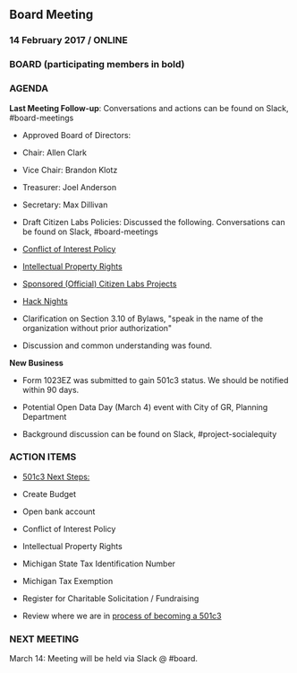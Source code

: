 ## Board Meeting
### 14 February 2017 / ONLINE

### BOARD (participating members in bold)

### AGENDA

**Last Meeting Follow-up**: Conversations and actions can be found on Slack, #board-meetings

- Approved Board of Directors:
 - Chair: Allen Clark
 - Vice Chair: Brandon Klotz
 - Treasurer: Joel Anderson
 - Secretary: Max Dillivan

- Draft Citizen Labs Policies: Discussed the following. Conversations can be found on Slack, #board-meetings
 - [Conflict of Interest Policy](https://docs.google.com/document/d/1m7G7y0zdRm3eNVnSKF-PgY3pmuI3G7OQ87qhvooBCoY/edit?usp=sharing)
 - [Intellectual Property Rights](http://www.hurwitassociates.com/l_conflict.php)
 - [Sponsored (Official) Citizen Labs Projects](https://docs.google.com/document/d/1T5XhNmwdYvoqPLsxI8JUa19B4QVkqsksiCq1l15S_Mg/edit?usp=sharing)
 - [Hack Nights](https://docs.google.com/document/d/15Ftij3gRYwom8aM0wK78KArL_tY_3NNdN-Zoy9Zy_p8/edit?usp=sharing)

- Clarification on Section 3.10 of Bylaws, "speak in the name of the organization without prior authorization"
 - Discussion and common understanding was found.

**New Business**

- Form 1023EZ was submitted to gain 501c3 status. We should be notified within 90 days.

- Potential Open Data Day (March 4) event with City of GR, Planning Department
 - Background discussion can be found on Slack, #project-socialequity


### ACTION ITEMS

- [501c3 Next Steps:](https://github.com/citizenlabsgr/community/wiki/Steps-to-Become-a-Non-Profit-in-Michigan)
 - Create Budget
 - Open bank account
 - Conflict of Interest Policy
 - Intellectual Property Rights
 - Michigan State Tax Identification Number
 - Michigan Tax Exemption
 - Register for Charitable Solicitation / Fundraising

- Review where we are in [process of becoming a 501c3](https://github.com/citizenlabsgr/community/wiki/Steps-to-Become-a-Non-Profit-in-Michigan)


### NEXT MEETING

March 14: Meeting will be held via Slack @ #board.
